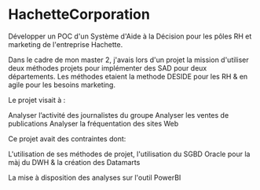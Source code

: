 # HachetteCorporation
Développer un POC d'un Système d'Aide à la Décision pour les pôles RH et marketing de l'entreprise Hachette. 

Dans le cadre de mon master 2, j'avais lors d'un projet la mission d'utiliser deux méthodes projets pour implémenter des SAD pour deux départements. 
Les méthodes etaient la methode DESIDE pour les RH & en agile pour les besoins marketing.

Le projet visait à :

Analyser l’activité des journalistes du groupe 
Analyser les ventes de publications
Analyser la fréquentation des sites Web

Ce projet avait des contraintes dont:

L'utilisation de ses méthodes de projet, l'utilisation du SGBD Oracle pour la màj du DWH & la création des Datamarts

La mise à disposition des analyses sur l'outil PowerBI
